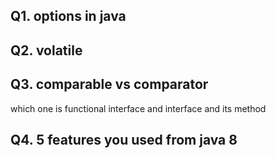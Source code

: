 
## Q1. options in java
## Q2. volatile
## Q3. comparable vs comparator
   which one is functional interface and interface
   and its method
## Q4. 5 features you used from java 8

